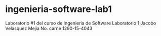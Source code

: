 # ingenieria-software-lab1
Laboratorio #1 del curso de Ingenieria de Software
Laboratorio 1 
Jacobo Velasquez Mejia 
No. carne 1290-15-4043

